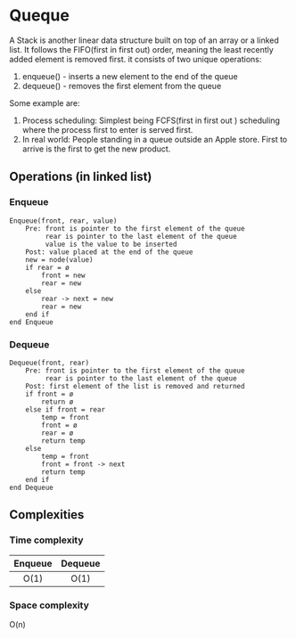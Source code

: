 # Queque
A Stack is another linear data structure built on top of an array or a linked list. It follows the FIFO(first in first out) order, meaning the least recently added element is removed first.  it consists of two unique operations:

 1. enqueue() - inserts a new element to the end of the queue
 2. dequeue() - removes the first element from the queue

Some example are:

 1. Process scheduling: Simplest being FCFS(first in first out ) scheduling where the process first to enter is served first.
 2. In real world: People standing in a queue outside an Apple store. First to arrive is the first to get the new product.

## Operations (in linked list)

### Enqueue
```
Enqueue(front, rear, value)
	Pre: front is pointer to the first element of the queue
	     rear is pointer to the last element of the queue
	     value is the value to be inserted
	Post: value placed at the end of the queue
	new = node(value)
	if rear = ø
		front = new
		rear = new
	else
		rear -> next = new
		rear = new
	end if
end Enqueue
```

### Dequeue
```
Dequeue(front, rear)
	Pre: front is pointer to the first element of the queue
	     rear is pointer to the last element of the queue
	Post: first element of the list is removed and returned
	if front = ø
		return ø
	else if front = rear
		temp = front
		front = ø
		rear = ø
		return temp
	else
		temp = front
		front = front -> next
		return temp
	end if
end Dequeue
```

## Complexities

### Time complexity

| Enqueue    | Dequeue    |
| :--------: | :--------: |
| O(1)       | O(1)       |

### Space complexity
O(n)
